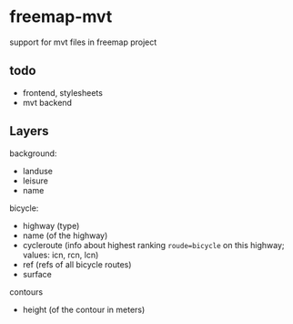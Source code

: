 # freemap-mvt
support for mvt files in freemap project

## todo
- frontend, stylesheets
- mvt backend

## Layers

background:
- landuse
- leisure
- name

bicycle:
- highway (type)
- name (of the highway)
- cycleroute (info about highest ranking `roude=bicycle` on this highway; values: icn, rcn, lcn)
- ref (refs of all bicycle routes)
- surface

contours
- height (of the contour in meters)
